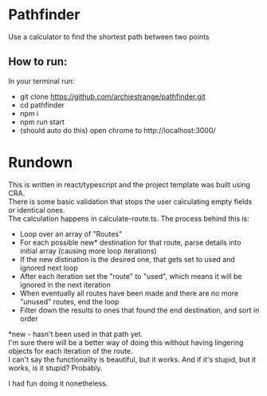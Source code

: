# Pathfinder
Use a calculator to find the shortest path between two points

## How to run:
In your terminal run: <br />
- git clone https://github.com/archiestrange/pathfinder.git <br />
- cd pathfinder
- npm i
- npm run start
- (should auto do this) open chrome to http://localhost:3000/

# Rundown
This is written in react/typescript and the project template was built using CRA. <br />
There is some basic validation that stops the user calculating empty fields or identical ones. <br />
The calculation happens in calculate-route.ts. The process behind this is: <br />
- Loop over an array of "Routes"
- For each possible new* destination for that route, parse details into initial array (causing more loop iterations)
- If the new distination is the desired one, that gets set to used and ignored next loop
- After each iteration set the "route" to "used", which means it will be ignored in the next iteration
- When eventually all routes have been made and there are no more "unused" routes, end the loop
- Filter down the results to ones that found the end destination, and sort in order

*new - hasn't been used in that path yet. <br />
I'm sure there will be a better way of doing this without having lingering objects for each iteration of the route.<br />
I can't say the functionality is beautiful, but it works. And if it's stupid, but it works, is it stupid? Probably. <br />

I had fun doing it nonetheless.

